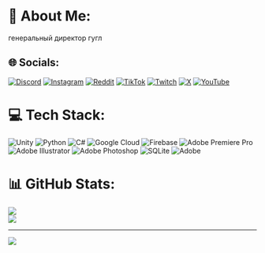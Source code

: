 # 💫 About Me:
генеральный директор гугл


## 🌐 Socials:
[![Discord](https://img.shields.io/badge/Discord-%237289DA.svg?logo=discord&logoColor=white)](https://discord.gg/.mrtobin) [![Instagram](https://img.shields.io/badge/Instagram-%23E4405F.svg?logo=Instagram&logoColor=white)](https://instagram.com/mrtobin_) [![Reddit](https://img.shields.io/badge/Reddit-%23FF4500.svg?logo=Reddit&logoColor=white)](https://reddit.com/user/mrtobin_) [![TikTok](https://img.shields.io/badge/TikTok-%23000000.svg?logo=TikTok&logoColor=white)](https://tiktok.com/@mrtobin_) [![Twitch](https://img.shields.io/badge/Twitch-%239146FF.svg?logo=Twitch&logoColor=white)](https://twitch.tv/mrtobin_) [![X](https://img.shields.io/badge/X-black.svg?logo=X&logoColor=white)](https://x.com/mrtobin_) [![YouTube](https://img.shields.io/badge/YouTube-%23FF0000.svg?logo=YouTube&logoColor=white)](https://youtube.com/@mrtobin_) 

# 💻 Tech Stack:
![Unity](https://img.shields.io/badge/unity-%23000000.svg?style=for-the-badge&logo=unity&logoColor=white)  ![Python](https://img.shields.io/badge/python-3670A0?style=for-the-badge&logo=python&logoColor=ffdd54) ![C#](https://img.shields.io/badge/c%23-%23239120.svg?style=for-the-badge&logo=csharp&logoColor=white) ![Google Cloud](https://img.shields.io/badge/GoogleCloud-%234285F4.svg?style=for-the-badge&logo=google-cloud&logoColor=white) ![Firebase](https://img.shields.io/badge/firebase-a08021?style=for-the-badge&logo=firebase&logoColor=ffcd34) ![Adobe Premiere Pro](https://img.shields.io/badge/Adobe%20Premiere%20Pro-9999FF.svg?style=for-the-badge&logo=Adobe%20Premiere%20Pro&logoColor=white) ![Adobe Illustrator](https://img.shields.io/badge/adobe%20illustrator-%23FF9A00.svg?style=for-the-badge&logo=adobe%20illustrator&logoColor=white) ![Adobe Photoshop](https://img.shields.io/badge/adobe%20photoshop-%2331A8FF.svg?style=for-the-badge&logo=adobe%20photoshop&logoColor=white) ![SQLite](https://img.shields.io/badge/sqlite-%2307405e.svg?style=for-the-badge&logo=sqlite&logoColor=white)  ![Adobe](https://img.shields.io/badge/adobe-%23FF0000.svg?style=for-the-badge&logo=adobe&logoColor=white)
# 📊 GitHub Stats:
<!--![](https://github-readme-stats.vercel.app/api?username=MrTObin226&theme=dark&hide_border=false&include_all_commits=false&count_private=false)<br/>-->
![](https://nirzak-streak-stats.vercel.app/?user=MrTObin226&theme=dark&hide_border=false)<br/>
![](https://github-readme-stats.vercel.app/api/top-langs/?username=MrTObin226&theme=dark&hide_border=false&include_all_commits=false&count_private=false&layout=compact)

---
[![](https://visitcount.itsvg.in/api?id=MrTObin226&icon=0&color=0)](https://visitcount.itsvg.in)

<!-- Proudly created with GPRM ( https://gprm.itsvg.in ) -->
<!--
**MrTObin226/MrTObin226** is a ✨ _special_ ✨ repository because its `README.md` (this file) appears on your GitHub profile.

Here are some ideas to get you started:

- 🔭 I’m currently working on ...
- 🌱 I’m currently learning ...
- 👯 I’m looking to collaborate on ...
- 🤔 I’m looking for help with ...
- 💬 Ask me about ...
- 📫 How to reach me: ...
- 😄 Pronouns: ...
- ⚡ Fun fact: ...
-->
